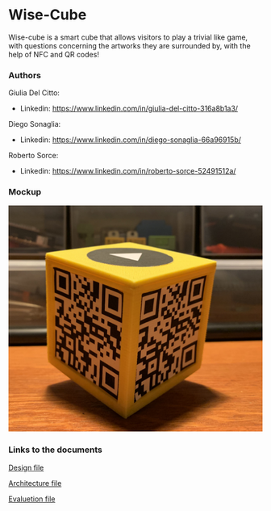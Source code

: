 # Wise-Cube 
Wise-cube is a smart cube that allows visitors to play a trivial like game, with questions concerning the artworks they are surrounded by, with the help of NFC and QR codes!

### Authors

Giulia Del Citto:  
 - Linkedin: https://www.linkedin.com/in/giulia-del-citto-316a8b1a3/
 
Diego Sonaglia:  
 - Linkedin: https://www.linkedin.com/in/diego-sonaglia-66a96915b/
 
Roberto Sorce:  
 - Linkedin: https://www.linkedin.com/in/roberto-sorce-52491512a/

### Mockup
<p align="center">
 <img src="mockup/cube-picture.jpg" width="600" )
</p>


### Links to the documents

[Design file](Design/README.md)

[Architecture file](Architecture/README.md)  

[Evaluetion file](Evaluation/README.md)  


          
